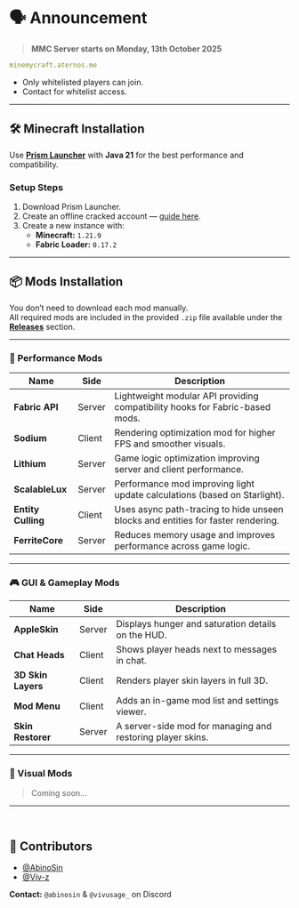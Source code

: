 # 🗣️ Announcement

> **MMC Server starts on Monday, 13th October 2025**

```yml
minemycraft.aternos.me
```

- Only whitelisted players can join.
- Contact for whitelist access.

---

## 🛠️ Minecraft Installation

Use **[Prism Launcher](https://prismlauncher.org/)** with **Java 21** for the best performance and compatibility.

### Setup Steps

1. Download Prism Launcher.
2. Create an offline cracked account — [guide here](https://github.com/antunnitraj/Prism-Launcher-PolyMC-Offline-Bypass).
3. Create a new instance with:
   - **Minecraft:** `1.21.9`
   - **Fabric Loader:** `0.17.2`

---

## 📦 Mods Installation

You don’t need to download each mod manually.  
All required mods are included in the provided `.zip` file available under the **[Releases](../../releases)** section.

---

### 🚀 Performance Mods

| Name               | Side   | Description                                                                      |
| ------------------ | ------ | -------------------------------------------------------------------------------- |
| **Fabric API**     | Server | Lightweight modular API providing compatibility hooks for Fabric-based mods.     |
| **Sodium**         | Client | Rendering optimization mod for higher FPS and smoother visuals.                  |
| **Lithium**        | Server | Game logic optimization improving server and client performance.                 |
| **ScalableLux**    | Server | Performance mod improving light update calculations (based on Starlight).        |
| **Entity Culling** | Client | Uses async path-tracing to hide unseen blocks and entities for faster rendering. |
| **FerriteCore**    | Server | Reduces memory usage and improves performance across game logic.                 |

---

### 🎮 GUI & Gameplay Mods

| Name               | Side   | Description                                                |
| ------------------ | ------ | ---------------------------------------------------------- |
| **AppleSkin**      | Server | Displays hunger and saturation details on the HUD.         |
| **Chat Heads**     | Client | Shows player heads next to messages in chat.               |
| **3D Skin Layers** | Client | Renders player skin layers in full 3D.                     |
| **Mod Menu**       | Client | Adds an in-game mod list and settings viewer.              |
| **Skin Restorer**  | Server | A server-side mod for managing and restoring player skins. |

---

### 🍁 Visual Mods

> Coming soon...

---

<br />

## 🧾 Contributors

- [@AbinoSin](https://github.com/AbinoSin)
- [@Viv-z](https://github.com/Viv-z)

**Contact:** `@abinosin` & `@vivusage_` on Discord
